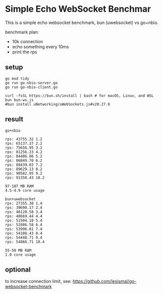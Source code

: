 
# Simple Echo WebSocket Benchmar

This is a simple echo websocket benchmark, bun (uwebsocket) vs go+nbio. 

benchmark plan:
- 10k connection
- echo something every 10ms
- print the rps

## setup

```
go mod tidy
go run go-nbio-server.go
go run go-nbio-client.go

curl -fsSL https://bun.sh/install | bash # for macOS, Linux, and WSL
bun bun-ws.js
#bun install uNetworking/uWebSockets.js#v20.27.0
```

## result

```
go+nbio

rps: 43755.32 1.2
rps: 65137.37 2.2
rps: 75656.95 3.2
rps: 81256.23 4.2
rps: 84406.06 5.2
rps: 86849.70 6.2
rps: 88439.03 7.2
rps: 89629.13 8.2
rps: 90582.95 9.2
rps: 91350.43 10.2

97-107 MB RAM
4.5-4.9 core usage

bun+uwebsocket
rps: 27355.30 1.4
rps: 39690.17 2.4
rps: 46120.58 3.4
rps: 48669.44 4.4
rps: 51504.18 5.4
rps: 52886.58 6.4
rps: 53996.81 7.4
rps: 54108.43 8.4
rps: 54448.71 9.4
rps: 54866.71 10.4

55-58 MB RAM
1.0 core usage
```



## optional

to increase connection limit, see: https://github.com/lesismal/go-websocket-benchmark
